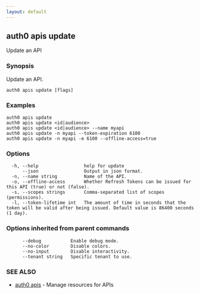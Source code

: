 ```yaml
---
layout: default
---
```

## auth0 apis update

Update an API

### Synopsis

Update an API.

```
auth0 apis update [flags]
```

### Examples

```
auth0 apis update 
auth0 apis update <id|audience> 
auth0 apis update <id|audience> --name myapi
auth0 apis update -n myapi --token-expiration 6100
auth0 apis update -n myapi -e 6100 --offline-access=true
```

### Options

```
  -h, --help                 help for update
      --json                 Output in json format.
  -n, --name string          Name of the API.
  -o, --offline-access       Whether Refresh Tokens can be issued for this API (true) or not (false).
  -s, --scopes strings       Comma-separated list of scopes (permissions).
  -l, --token-lifetime int   The amount of time in seconds that the token will be valid after being issued. Default value is 86400 seconds (1 day).
```

### Options inherited from parent commands

```
      --debug           Enable debug mode.
      --no-color        Disable colors.
      --no-input        Disable interactivity.
      --tenant string   Specific tenant to use.
```

### SEE ALSO

* [auth0 apis](auth0_apis.md)	 - Manage resources for APIs

